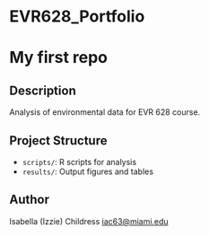 # EVR628_Portfolio

# My first repo

## Description

Analysis of environmental data for EVR 628 course.

## Project Structure

- `scripts/`: R scripts for analysis
- `results/`: Output figures and tables

## Author

Isabella (Izzie) Childress iac63@miami.edu
